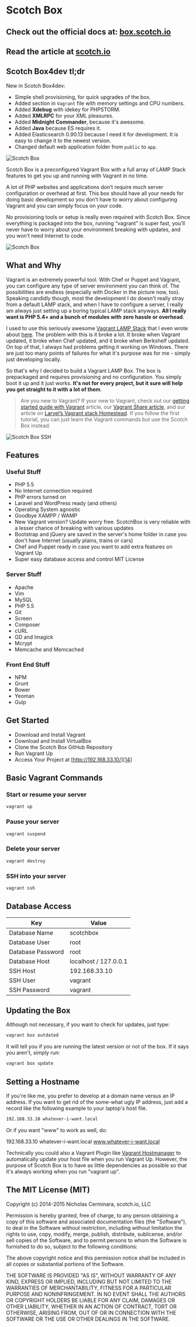 Scotch Box
==========

## Check out the official docs at: [box.scotch.io][16]
## Read the article at [scotch.io][17]

## Scotch Box4dev tl;dr

New in Scotch Box4dev:

- Simple shell provisioning, for quick upgrades of the box.
- Added section in `Vagrant` file with memory settings and CPU numbers.
- Added **Xdebug** with idekey for PHPSTORM.
- Added **XMLRPC** for your XML pleasures.
- Added **Midnight Commander**, because it's awesome.
- Added **Java** because ES requires it.
- Added Elasticsearch 0.90.13 because I need it for development. It is easy to change it to the newest version.
- Changed default web application folder from `public` to `app`. 

![Scotch Box](http://scotch.io/wp-content/uploads/2014/10/banner.jpg)

Scotch Box is a preconfigured Vagrant Box with a full array of LAMP Stack features to get you up and running with Vagrant in no time.

A lot of PHP websites and applications don’t require much server configuration or overhead at first. This box should have all your needs for doing basic development so you don’t have to worry about configuring Vagrant and you can simply focus on your code.

No provisioning tools or setup is really even required with Scotch Box. Since everything is packaged into the box, running “vagrant” is super fast, you’ll never have to worry about your environment breaking with updates, and you won’t need Internet to code.


![Scotch Box](http://scotch.io/wp-content/uploads/2014/10/nice-shot.jpg)


## What and Why

Vagrant is an extremely powerful tool. With Chef or Puppet and Vagrant, you can configure any type of server environment you can think of. The possibilities are endless (especially with Docker in the picture now, too). Speaking candidly though, most the development I do doesn't really stray from a default LAMP stack, and when I have to configure a server, I really am always just setting up a boring typical LAMP stack anyways. **All I really want is PHP 5.4+ and a bunch of modules with zero hassle or overhead**.

I used to use this seriously awesome [Vagrant LAMP Stack][1] that I even wrote about [here][2]. The problem with this is it broke a lot. It broke when Vagrant updated, it broke when Chef updated, and it broke when Berkshelf updated. On top of that, I always had problems getting it working on Windows. There are just too many points of failures for what it's purpose was for me - simply just developing locally.

So that's why I decided to build a Vagrant LAMP Box. The box is prepackaged and requires provisioning and no configuration. You simply boot it up and it just works. **It's not for every project, but it sure will help you get straight to it with a lot of them**.


> Are you new to Vagrant? If your new to Vagrant, check out our [getting started guide with Vagrant][2] article, our [Vagrant Share article][10], and our article on [Larvel’s Vagrant stack Homestead][11]. If you follow the first tutorial, you can just learn the Vagrant commands but use the Scotch Box instead.


![Scotch Box SSH](http://scotch.io/wp-content/uploads/2014/10/scotch-box-ssh.jpg)



## Features


### Useful Stuff
- PHP 5.5
- No Internet connection required
- PHP errors turned on
- Laravel and WordPress ready (and others)
- Operating System agnostic
- Goodbye XAMPP / WAMP
- New Vagrant version? Update worry free. ScotchBox is very reliable with a lesser chance of breaking with various updates
- Bootstrap and jQuery are saved in the server's home folder in case you don't have Internet (usually plains, trains or cars)
- Chef and Puppet ready in case you want to add extra features on Vagrant Up
- Super easy database access and control
    MIT License

### Server Stuff
- Apache
- Vim
- MySQL
- PHP 5.5
- Git
- Screen
- Composer
- cURL
- GD and Imagick
- Mcrypt
- Memcache and Memcached

### Front End Stuff
- NPM
- Grunt
- Bower
- Yeoman
- Gulp


## Get Started

* Download and Install Vagrant
* Download and Install VirtualBox
* Clone the Scotch Box GitHub Repository
* Run Vagrant Up
* Access Your Project at  [http://192.168.33.10/][14]

## Basic Vagrant Commands


### Start or resume your server
```bash
vagrant up
```

### Pause your server
```bash
vagrant suspend
```

### Delete your server
```bash
vagrant destroy
```

### SSH into your server
```bash
vagrant ssh
```



## Database Access

| Key  | Value |
| ------------- | ------------- |
| Database Name  | scotchbox  |
| Database User  | root  |
| Database Password  | root  |
| Database Host  | localhost / 127.0.0.1  |
| SSH Host  | 192.168.33.10  |
| SSH User  | vagrant  |
| SSH Password  | vagrant  |




## Updating the Box

Although not necessary, if you want to check for updates, just type:

```bash
vagrant box outdated
```

It will tell you if you are running the latest version or not of the box. If it says you aren't, simply run:

```bash
vagrant box update
```


## Setting a Hostname

If you're like me, you prefer to develop at a domain name versus an IP address. If you want to get rid of the some-what ugly IP address, just add a record like the following example to your laptop's host file.

```bash
192.168.33.10 whatever-i-want.local
```

Or if you want "www" to work as well, do:

192.168.33.10 whatever-i-want.local www.whatever-i-want.local

Technically you could also a Vagrant Plugin like [Vagrant Hostmanager](15) to automatically update your host file when you run Vagrant Up. However, the purpose of Scotch Box is to have as little dependencies as possible so that it's always working when you run "vagrant up".



## The MIT License (MIT)

Copyright (c) 2014-2015 Nicholas Cerminara, scotch.io, LLC

Permission is hereby granted, free of charge, to any person obtaining a copy of this software and associated documentation files (the "Software"), to deal in the Software without restriction, including without limitation the rights to use, copy, modify, merge, publish, distribute, sublicense, and/or sell copies of the Software, and to permit persons to whom the Software is furnished to do so, subject to the following conditions:

The above copyright notice and this permission notice shall be included in all copies or substantial portions of the Software.

THE SOFTWARE IS PROVIDED "AS IS", WITHOUT WARRANTY OF ANY KIND, EXPRESS OR IMPLIED, INCLUDING BUT NOT LIMITED TO THE WARRANTIES OF MERCHANTABILITY, FITNESS FOR A PARTICULAR PURPOSE AND NONINFRINGEMENT. IN NO EVENT SHALL THE AUTHORS OR COPYRIGHT HOLDERS BE LIABLE FOR ANY CLAIM, DAMAGES OR OTHER LIABILITY, WHETHER IN AN ACTION OF CONTRACT, TORT OR OTHERWISE, ARISING FROM, OUT OF OR IN CONNECTION WITH THE SOFTWARE OR THE USE OR OTHER DEALINGS IN THE SOFTWARE.



 [1]: https://github.com/MiniCodeMonkey/Vagrant-LAMP-Stack
 [2]: http://scotch.io/tutorials/get-vagrant-up-and-running-in-no-time
 [3]: https://www.vagrantup.com/downloads.html
 [4]: https://www.virtualbox.org/wiki/Downloads
 [5]: http://www.sequelpro.com/
 [6]: http://www.navicat.com/
 [7]: http://github.com/scotch-io
 [8]: http://twitter.com/scotch_io
 [9]: https://github.com/smdahlen/vagrant-hostmanager
 [10]: http://scotch.io/tutorials/sharing-your-virtual-machine-on-the-web-with-vagrant-share
 [11]: http://scotch.io/tutorials/php/getting-started-with-laravel-homestead
 [12]: https://www.vagrantup.com/downloads.html
 [13]: https://www.virtualbox.org/wiki/Downloads
 [14]: http://192.168.33.10/
 [15]: https://github.com/smdahlen/vagrant-hostmanager
 [16]: http://box.scotch.io
 [17]: http://scotch.io/bar-talk/introducing-scotch-box-a-vagrant-lamp-stack-that-just-works

